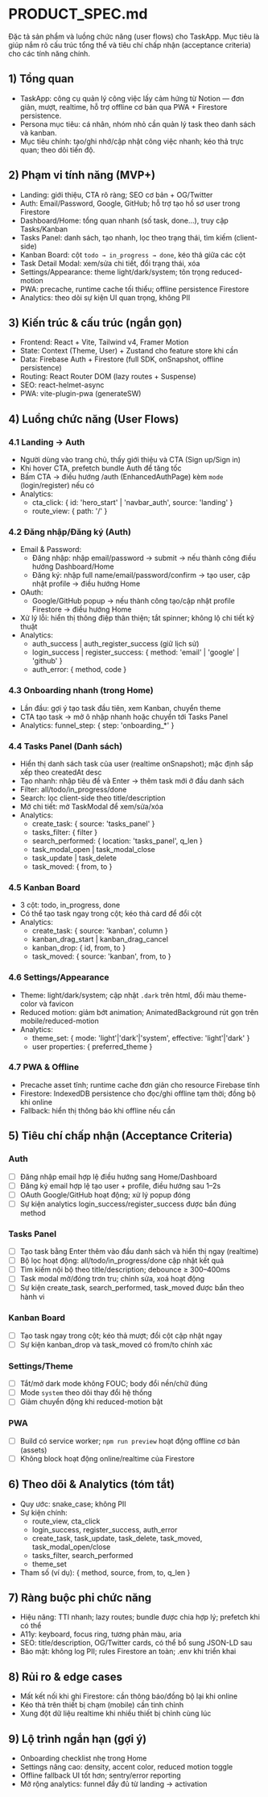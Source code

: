 # PRODUCT_SPEC.md

Đặc tả sản phẩm và luồng chức năng (user flows) cho TaskApp. Mục tiêu là giúp nắm rõ cấu trúc tổng thể và tiêu chí chấp nhận (acceptance criteria) cho các tính năng chính.

## 1) Tổng quan
- TaskApp: công cụ quản lý công việc lấy cảm hứng từ Notion — đơn giản, mượt, realtime, hỗ trợ offline cơ bản qua PWA + Firestore persistence.
- Persona mục tiêu: cá nhân, nhóm nhỏ cần quản lý task theo danh sách và kanban.
- Mục tiêu chính: tạo/ghi nhớ/cập nhật công việc nhanh; kéo thả trực quan; theo dõi tiến độ.

## 2) Phạm vi tính năng (MVP+)
- Landing: giới thiệu, CTA rõ ràng; SEO cơ bản + OG/Twitter
- Auth: Email/Password, Google, GitHub; hỗ trợ tạo hồ sơ user trong Firestore
- Dashboard/Home: tổng quan nhanh (số task, done…), truy cập Tasks/Kanban
- Tasks Panel: danh sách, tạo nhanh, lọc theo trạng thái, tìm kiếm (client-side)
- Kanban Board: cột `todo → in_progress → done`, kéo thả giữa các cột
- Task Detail Modal: xem/sửa chi tiết, đổi trạng thái, xóa
- Settings/Appearance: theme light/dark/system; tôn trọng reduced-motion
- PWA: precache, runtime cache tối thiểu; offline persistence Firestore
- Analytics: theo dõi sự kiện UI quan trọng, không PII

## 3) Kiến trúc & cấu trúc (ngắn gọn)
- Frontend: React + Vite, Tailwind v4, Framer Motion
- State: Context (Theme, User) + Zustand cho feature store khi cần
- Data: Firebase Auth + Firestore (full SDK, onSnapshot, offline persistence)
- Routing: React Router DOM (lazy routes + Suspense)
- SEO: react-helmet-async
- PWA: vite-plugin-pwa (generateSW)

## 4) Luồng chức năng (User Flows)

### 4.1 Landing → Auth
- Người dùng vào trang chủ, thấy giới thiệu và CTA (Sign up/Sign in)
- Khi hover CTA, prefetch bundle Auth để tăng tốc
- Bấm CTA → điều hướng /auth (EnhancedAuthPage) kèm `mode` (login/register) nếu có
- Analytics:
  - cta_click: { id: 'hero_start' | 'navbar_auth', source: 'landing' }
  - route_view: { path: '/' }

### 4.2 Đăng nhập/Đăng ký (Auth)
- Email & Password:
  - Đăng nhập: nhập email/password → submit → nếu thành công điều hướng Dashboard/Home
  - Đăng ký: nhập full name/email/password/confirm → tạo user, cập nhật profile → điều hướng Home
- OAuth:
  - Google/GitHub popup → nếu thành công tạo/cập nhật profile Firestore → điều hướng Home
- Xử lý lỗi: hiển thị thông điệp thân thiện; tắt spinner; không lộ chi tiết kỹ thuật
- Analytics:
  - auth_success | auth_register_success (giữ lịch sử)
  - login_success | register_success: { method: 'email' | 'google' | 'github' }
  - auth_error: { method, code }

### 4.3 Onboarding nhanh (trong Home)
- Lần đầu: gợi ý tạo task đầu tiên, xem Kanban, chuyển theme
- CTA tạo task → mở ô nhập nhanh hoặc chuyển tới Tasks Panel
- Analytics: funnel_step: { step: 'onboarding_*' }

### 4.4 Tasks Panel (Danh sách)
- Hiển thị danh sách task của user (realtime onSnapshot); mặc định sắp xếp theo createdAt desc
- Tạo nhanh: nhập tiêu đề và Enter → thêm task mới ở đầu danh sách
- Filter: all/todo/in_progress/done
- Search: lọc client-side theo title/description
- Mở chi tiết: mở TaskModal để xem/sửa/xóa
- Analytics:
  - create_task: { source: 'tasks_panel' }
  - tasks_filter: { filter }
  - search_performed: { location: 'tasks_panel', q_len }
  - task_modal_open | task_modal_close
  - task_update | task_delete
  - task_moved: { from, to }

### 4.5 Kanban Board
- 3 cột: todo, in_progress, done
- Có thể tạo task ngay trong cột; kéo thả card để đổi cột
- Analytics:
  - create_task: { source: 'kanban', column }
  - kanban_drag_start | kanban_drag_cancel
  - kanban_drop: { id, from, to }
  - task_moved: { source: 'kanban', from, to }

### 4.6 Settings/Appearance
- Theme: light/dark/system; cập nhật `.dark` trên html, đổi màu theme-color và favicon
- Reduced motion: giảm bớt animation; AnimatedBackground rút gọn trên mobile/reduced-motion
- Analytics:
  - theme_set: { mode: 'light'|'dark'|'system', effective: 'light'|'dark' }
  - user properties: { preferred_theme }

### 4.7 PWA & Offline
- Precache asset tĩnh; runtime cache đơn giản cho resource Firebase tĩnh
- Firestore: IndexedDB persistence cho đọc/ghi offline tạm thời; đồng bộ khi online
- Fallback: hiển thị thông báo khi offline nếu cần

## 5) Tiêu chí chấp nhận (Acceptance Criteria)

### Auth
- [ ] Đăng nhập email hợp lệ điều hướng sang Home/Dashboard
- [ ] Đăng ký email hợp lệ tạo user + profile, điều hướng sau 1–2s
- [ ] OAuth Google/GitHub hoạt động; xử lý popup đóng
- [ ] Sự kiện analytics login_success/register_success được bắn đúng method

### Tasks Panel
- [ ] Tạo task bằng Enter thêm vào đầu danh sách và hiển thị ngay (realtime)
- [ ] Bộ lọc hoạt động: all/todo/in_progress/done cập nhật kết quả
- [ ] Tìm kiếm nội bộ theo title/description; debounce ≥ 300–400ms
- [ ] Task modal mở/đóng trơn tru; chỉnh sửa, xoá hoạt động
- [ ] Sự kiện create_task, search_performed, task_moved được bắn theo hành vi

### Kanban Board
- [ ] Tạo task ngay trong cột; kéo thả mượt; đổi cột cập nhật ngay
- [ ] Sự kiện kanban_drop và task_moved có from/to chính xác

### Settings/Theme
- [ ] Tắt/mở dark mode không FOUC; body đổi nền/chữ đúng
- [ ] Mode `system` theo dõi thay đổi hệ thống
- [ ] Giảm chuyển động khi reduced-motion bật

### PWA
- [ ] Build có service worker; `npm run preview` hoạt động offline cơ bản (assets)
- [ ] Không block hoạt động online/realtime của Firestore

## 6) Theo dõi & Analytics (tóm tắt)
- Quy ước: snake_case; không PII
- Sự kiện chính:
  - route_view, cta_click
  - login_success, register_success, auth_error
  - create_task, task_update, task_delete, task_moved, task_modal_open/close
  - tasks_filter, search_performed
  - theme_set
- Tham số (ví dụ): { method, source, from, to, q_len }

## 7) Ràng buộc phi chức năng
- Hiệu năng: TTI nhanh; lazy routes; bundle được chia hợp lý; prefetch khi có thể
- A11y: keyboard, focus ring, tương phản màu, aria
- SEO: title/description, OG/Twitter cards, có thể bổ sung JSON-LD sau
- Bảo mật: không log PII; rules Firestore an toàn; .env khi triển khai

## 8) Rủi ro & edge cases
- Mất kết nối khi ghi Firestore: cần thông báo/đồng bộ lại khi online
- Kéo thả trên thiết bị chạm (mobile) cần tinh chỉnh
- Xung đột dữ liệu realtime khi nhiều thiết bị chỉnh cùng lúc

## 9) Lộ trình ngắn hạn (gợi ý)
- Onboarding checklist nhẹ trong Home
- Settings nâng cao: density, accent color, reduced motion toggle
- Offline fallback UI tốt hơn; sentry/error reporting
- Mở rộng analytics: funnel đầy đủ từ landing → activation
